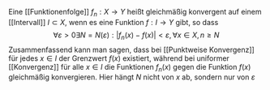 Eine [[Funktionenfolge]] $f_n: X \rightarrow Y$ heißt gleichmäßig konvergent auf einem [[Intervall]] $I \subset X$, wenn es eine Funktion $f: I \rightarrow Y$ gibt, so dass
$$\forall \varepsilon > 0 \exists N = N(\varepsilon) : |f_n(x) - f(x)| < \varepsilon, \forall x \in X, n \geq N$$
Zusammenfassend kann man sagen, dass bei [[Punktweise Konvergenz]] für jedes $x \in I$ der Grenzwert $f(x)$ existiert, während bei uniformer [[Konvergenz]] für alle $x \in I$ die Funktionen $f_n(x)$ gegen die Funktion $f(x)$ gleichmäßig konvergieren.
Hier hängt $N$ nicht von $x$ ab, sondern nur von $\varepsilon$